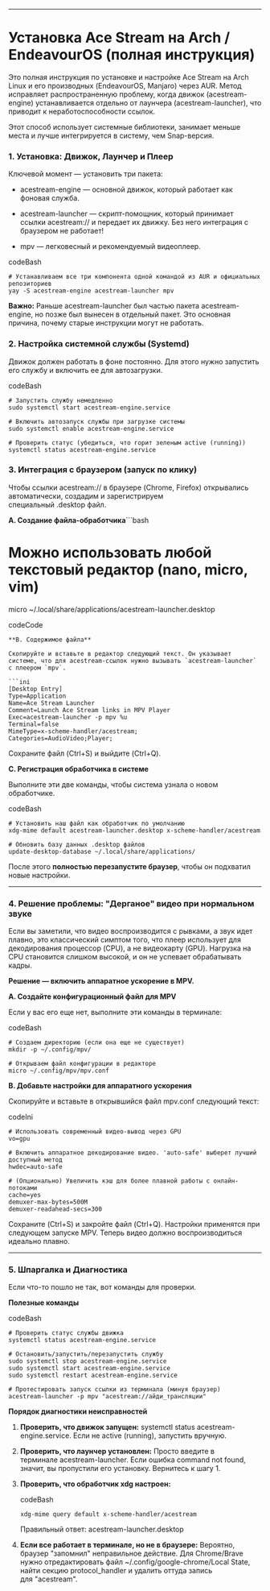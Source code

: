 

---
# Установка Ace Stream на Arch / EndeavourOS (полная инструкция)

Это полная инструкция по установке и настройке Ace Stream на Arch Linux и его производных (EndeavourOS, Manjaro) через AUR. Метод исправляет распространенную проблему, когда движок (acestream-engine) устанавливается отдельно от лаунчера (acestream-launcher), что приводит к неработоспособности ссылок.

Этот способ использует системные библиотеки, занимает меньше места и лучше интегрируется в систему, чем Snap-версия.

### 1. Установка: Движок, Лаунчер и Плеер

Ключевой момент — установить три пакета:

- acestream-engine — основной движок, который работает как фоновая служба.
    
- acestream-launcher — скрипт-помощник, который принимает ссылки acestream:// и передает их движку. Без него интеграция с браузером не работает!
    
- mpv — легковесный и рекомендуемый видеоплеер.
    

codeBash

```
# Устанавливаем все три компонента одной командой из AUR и официальных репозиториев
yay -S acestream-engine acestream-launcher mpv
```

**Важно:** Раньше acestream-launcher был частью пакета acestream-engine, но позже был вынесен в отдельный пакет. Это основная причина, почему старые инструкции могут не работать.

### 2. Настройка системной службы (Systemd)

Движок должен работать в фоне постоянно. Для этого нужно запустить его службу и включить ее для автозагрузки.

codeBash

```
# Запустить службу немедленно
sudo systemctl start acestream-engine.service

# Включить автозапуск службы при загрузке системы
sudo systemctl enable acestream-engine.service

# Проверить статус (убедиться, что горит зеленым active (running))
systemctl status acestream-engine.service
```

### 3. Интеграция с браузером (запуск по клику)

Чтобы ссылки acestream:// в браузере (Chrome, Firefox) открывались автоматически, создадим и зарегистрируем специальный .desktop файл.

**A. Создание файла-обработчика**```bash

# Можно использовать любой текстовый редактор (nano, micro, vim)

micro ~/.local/share/applications/acestream-launcher.desktop

codeCode

````
**B. Содержимое файла**

Скопируйте и вставьте в редактор следующий текст. Он указывает системе, что для acestream-ссылок нужно вызывать `acestream-launcher` с плеером `mpv`.

```ini
[Desktop Entry]
Type=Application
Name=Ace Stream Launcher
Comment=Launch Ace Stream links in MPV Player
Exec=acestream-launcher -p mpv %u
Terminal=false
MimeType=x-scheme-handler/acestream;
Categories=AudioVideo;Player;
````

Сохраните файл (Ctrl+S) и выйдите (Ctrl+Q).

**C. Регистрация обработчика в системе**

Выполните эти две команды, чтобы система узнала о новом обработчике.

codeBash

```
# Установить наш файл как обработчик по умолчанию
xdg-mime default acestream-launcher.desktop x-scheme-handler/acestream

# Обновить базу данных .desktop файлов
update-desktop-database ~/.local/share/applications/
```

После этого **полностью перезапустите браузер**, чтобы он подхватил новые настройки.

---

### 4. Решение проблемы: "Дерганое" видео при нормальном звуке

Если вы заметили, что видео воспроизводится с рывками, а звук идет плавно, это классический симптом того, что плеер использует для декодирования процессор (CPU), а не видеокарту (GPU). Нагрузка на CPU становится слишком высокой, и он не успевает обрабатывать кадры.

**Решение — включить аппаратное ускорение в MPV.**

**A. Создайте конфигурационный файл для MPV**

Если у вас его еще нет, выполните эти команды в терминале:

codeBash

```
# Создаем директорию (если она еще не существует)
mkdir -p ~/.config/mpv/

# Открываем файл конфигурации в редакторе
micro ~/.config/mpv/mpv.conf
```

**B. Добавьте настройки для аппаратного ускорения**

Скопируйте и вставьте в открывшийся файл mpv.conf следующий текст:

codeIni

```
# Использовать современный видео-вывод через GPU
vo=gpu

# Включить аппаратное декодирование видео. 'auto-safe' выберет лучший доступный метод
hwdec=auto-safe

# (Опционально) Увеличить кэш для более плавной работы с онлайн-потоками
cache=yes
demuxer-max-bytes=500M
demuxer-readahead-secs=300
```

Сохраните (Ctrl+S) и закройте файл (Ctrl+Q). Настройки применятся при следующем запуске MPV. Теперь видео должно воспроизводиться идеально плавно.

---

### 5. Шпаргалка и Диагностика

Если что-то пошло не так, вот команды для проверки.

**Полезные команды**

codeBash

```
# Проверить статус службы движка
systemctl status acestream-engine.service

# Остановить/запустить/перезапустить службу
sudo systemctl stop acestream-engine.service
sudo systemctl start acestream-engine.service
sudo systemctl restart acestream-engine.service

# Протестировать запуск ссылки из терминала (минуя браузер)
acestream-launcher -p mpv "acestream://айди_трансляции"
```

**Порядок диагностики неисправностей**

1. **Проверить, что движок запущен:** systemctl status acestream-engine.service. Если не active (running), запустить вручную.
    
2. **Проверить, что лаунчер установлен:** Просто введите в терминале acestream-launcher. Если ошибка command not found, значит, вы пропустили его установку. Вернитесь к шагу 1.
    
3. **Проверить, что обработчик xdg настроен:**
    
    codeBash
    
    ```
    xdg-mime query default x-scheme-handler/acestream
    ```
    
    Правильный ответ: acestream-launcher.desktop
    
4. **Если все работает в терминале, но не в браузере:** Вероятно, браузер "запомнил" неправильное действие. Для Chrome/Brave нужно отредактировать файл ~/.config/google-chrome/Local State, найти секцию protocol_handler и удалить оттуда запись для "acestream".